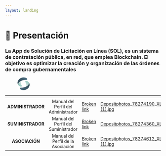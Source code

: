 ```yaml
---
layout: landing
---
```


# 🚀 Presentación

### La App de Solución de Licitación en Línea (SOL), es un sistema de contratación pública, en red, que emplea Blockchain. El objetivo es optimizar la creación y organización de las órdenes de compra gubernamentales

<figure><img src=".gitbook/assets/Group (1).png" alt=""><figcaption></figcaption></figure>

<table data-view="cards"><thead><tr><th align="center"></th><th align="center"></th><th data-hidden data-card-target data-type="content-ref"></th><th data-hidden data-card-cover data-type="files"></th></tr></thead><tbody><tr><td align="center"><strong>ADMINISTRADOR</strong></td><td align="center">Manual del Perfil del Administrador</td><td><a href="broken-reference">Broken link</a></td><td><a href=".gitbook/assets/Depositphotos_78274190_XL (1).jpg">Depositphotos_78274190_XL (1).jpg</a></td></tr><tr><td align="center"><strong>SUMINISTRADOR</strong></td><td align="center">Manual del Perfil del Suministrador</td><td><a href="broken-reference">Broken link</a></td><td><a href=".gitbook/assets/Depositphotos_78274360_XL.jpg">Depositphotos_78274360_XL.jpg</a></td></tr><tr><td align="center"><strong>ASOCIACIÓN</strong></td><td align="center">Manual del Perfil de la Asociación</td><td><a href="broken-reference">Broken link</a></td><td><a href=".gitbook/assets/Depositphotos_78274612_XL (1).jpg">Depositphotos_78274612_XL (1).jpg</a></td></tr></tbody></table>
